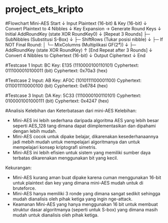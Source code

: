 # project_ets_kripto

#Flowchart Mini-AES
Start
  ↓
Input Plaintext (16-bit) & Key (16-bit)
  ↓
Convert Plaintext to 4 Nibbles
  ↓
Key Expansion → Generate Round Keys
  ↓
Initial AddRoundKey (state XOR RoundKey0)
  ↓
[Repeat 3 Rounds]
    ├─ SubNibbles (Substitusi S-Box)
    ↓
    ├─ ShiftRows (Tukar posisi nibble)
    ↓
    ├─ If NOT Final Round:
    │    └─ MixColumns (Multiplikasi GF(2⁴))
    ↓
    ├─ AddRoundKey (state XOR RoundKey)
  ↑
[End Repeat after 3 Rounds]
  ↓
Convert 4 Nibbles to Ciphertext (16-bit)
  ↓
Output Ciphertext
  ↓
End

#Testcase 1
Input: BC
Key: E135 (1110000100110101)
Cyphertext: 0111000010100011 (bit)
Cyphertext: 0x70a3 (hex)

#Testcase 2
Input: AB
Key: AF0C (1010111100001100)
Cyphertext: 0110011110000100 (bit)
Cyphertext: 0x6784 (hex)

#Testcase 3
Input: DA
Key: 5C33 (1110000100110101)
Cyphertext: 0100001001000111 (bit)
Cyphertext: 0x4247 (hex)

#Analisis Kelebihan dan Keterbatasan dari mini-AES
Kelebihan:
- Mini-AES ini lebih sederhana daripada algoritma AES yang lebih besar seperti AES_128 tang dimana dapat diimplementasikan dan dipahami dengan lebih mudah.
- Mini-AES cocok untuk dipake belajar, dikarenakan kesederhanaannya jadi mebih mudah untuk mempelajari algoritmanya dan untuk mempelajari konsep kriptografi simetris.
- Mini-AES ini lebih efisien untuk sistem yang memiliki sumber daya terbatas dikarenakan menggunakan bit yang kecil.

Kekurangan:
- Mini-AES kurang aman buat dipake karena cuman menggunakan 16-bit untuk plaintext dan key yang dimana mini-AES mudah untuk di bruteforce.
- Mini-AES hanya memiliki 3 ronde yang dimana sangat sedikit sehingga mudah dianalisis oleh pihak ketiga yang ingin nge-attack.
- Keamanan Mini-AES yang hanya menggunakan 16 bit untuk membuat struktur dasar algoritmanya (seperti untuk S-box) yang dimana masih mudah untuk dianalisis oleh pihak ketiga.

